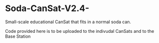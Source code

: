 # Soda-CanSat-V2.4-
Small-scale educational CanSat that fits in a normal soda can. 

Code provided here is to be uploaded to the indivudal CanSats and to the Base Station

